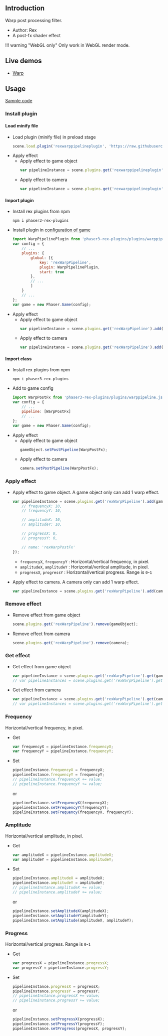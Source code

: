 ## Introduction

Warp post processing filter. 

- Author: Rex
- A post-fx shader effect

!!! warning "WebGL only"
    Only work in WebGL render mode.

## Live demos

- [Warp](https://codepen.io/rexrainbow/pen/dymddOj)

## Usage

[Sample code](https://github.com/rexrainbow/phaser3-rex-notes/tree/master/examples/shader-warp)

### Install plugin

#### Load minify file

- Load plugin (minify file) in preload stage
    ```javascript
    scene.load.plugin('rexwarppipelineplugin', 'https://raw.githubusercontent.com/rexrainbow/phaser3-rex-notes/master/dist/rexwarppipelineplugin.min.js', true);
    ```
- Apply effect
    - Apply effect to game object
        ```javascript
        var pipelineInstance = scene.plugins.get('rexwarppipelineplugin').add(gameObject, config);
        ```
    - Apply effect to camera
        ```javascript
        var pipelineInstance = scene.plugins.get('rexwarppipelineplugin').add(camera, config);
        ```

#### Import plugin

- Install rex plugins from npm
    ```
    npm i phaser3-rex-plugins
    ```
- Install plugin in [configuration of game](game.md#configuration)
    ```javascript
    import WarpPipelinePlugin from 'phaser3-rex-plugins/plugins/warppipeline-plugin.js';
    var config = {
        // ...
        plugins: {
            global: [{
                key: 'rexWarpPipeline',
                plugin: WarpPipelinePlugin,
                start: true
            },
            // ...
            ]
        }
        // ...
    };
    var game = new Phaser.Game(config);
    ```
- Apply effect
    - Apply effect to game object
        ```javascript
        var pipelineInstance = scene.plugins.get('rexWarpPipeline').add(gameObject, config);
        ```
    - Apply effect to camera
        ```javascript
        var pipelineInstance = scene.plugins.get('rexWarpPipeline').add(camera, config);
        ```

#### Import class

- Install rex plugins from npm
    ```
    npm i phaser3-rex-plugins
    ```
- Add to game config
    ```javascript
    import WarpPostFx from 'phaser3-rex-plugins/plugins/warppipeline.js';
    var config = {
        // ...
        pipeline: [WarpPostFx]
        // ...
    };
    var game = new Phaser.Game(config);
    ```
- Apply effect
    - Apply effect to game object
        ```javascript
        gameObject.setPostPipeline(WarpPostFx);
        ```
    - Apply effect to camera
        ```javascript
        camera.setPostPipeline(WarpPostFx);
        ```

### Apply effect

- Apply effect to game object. A game object only can add 1 warp effect.
    ```javascript
    var pipelineInstance = scene.plugins.get('rexWarpPipeline').add(gameObject, {
        // frequencyX: 10,
        // frequencyY: 10,

        // amplitudeX: 10,
        // amplitudeY: 10,

        // progressX: 0,
        // progressY: 0,

        // name: 'rexWarpPostFx'
    });
    ```
    - `frequencyX`, `frequencyY` : Horizontal/vertical frequency, in pixel.
    - `amplitudeX`, `amplitudeY` : Horizontal/vertical amplitude, in pixel.
    - `progressX`, `progressY` : Horizontal/vertical progress. Range is `0`-`1`

- Apply effect to camera. A camera only can add 1 warp effect.
    ```javascript
    var pipelineInstance = scene.plugins.get('rexWarpPipeline').add(camera, config);
    ```

### Remove effect

- Remove effect from game object
    ```javascript
    scene.plugins.get('rexWarpPipeline').remove(gameObject);
    ```
- Remove effect from camera
    ```javascript
    scene.plugins.get('rexWarpPipeline').remove(camera);
    ```

### Get effect

- Get effect from game object
    ```javascript
    var pipelineInstance = scene.plugins.get('rexWarpPipeline').get(gameObject)[0];
    // var pipelineInstances = scene.plugins.get('rexWarpPipeline').get(gameObject);
    ```
- Get effect from camera
    ```javascript
    var pipelineInstance = scene.plugins.get('rexWarpPipeline').get(camera)[0];
    // var pipelineInstances = scene.plugins.get('rexWarpPipeline').get(camera);
    ```

### Frequency

Horizontal/vertical frequency, in pixel.

- Get
    ```javascript
    var frequencyX = pipelineInstance.frequencyX;
    var frequencyY = pipelineInstance.frequencyY;
    ```
- Set
    ```javascript
    pipelineInstance.frequencyX = frequencyX;
    pipelineInstance.frequencyY = frequencyY;
    // pipelineInstance.frequencyX += value;
    // pipelineInstance.frequencyY += value;
    ```
    or
    ```javascript
    pipelineInstance.setFrequencyX(frequencyX);
    pipelineInstance.setFrequencyY(frequencyY);
    pipelineInstance.setFrequency(frequencyX, frequencyY);
    ```

### Amplitude

Horizontal/vertical amplitude, in pixel.

- Get
    ```javascript
    var amplitudeX = pipelineInstance.amplitudeX;
    var amplitudeY = pipelineInstance.amplitudeY;
    ```
- Set
    ```javascript
    pipelineInstance.amplitudeX = amplitudeX;
    pipelineInstance.amplitudeY = amplitudeY;
    // pipelineInstance.amplitudeX += value;
    // pipelineInstance.amplitudeY += value;
    ```
    or
    ```javascript
    pipelineInstance.setAmplitudeX(amplitudeX);
    pipelineInstance.setAmplitudeY(amplitudeY);
    pipelineInstance.setAmplitude(amplitudeX, amplitudeY);
    ```

### Progress

Horizontal/vertical progress. Range is `0`-`1`

- Get
    ```javascript
    var progressX = pipelineInstance.progressX;
    var progressY = pipelineInstance.progressY;
    ```
- Set
    ```javascript
    pipelineInstance.progressX = progressX;
    pipelineInstance.progressY = progressY;
    // pipelineInstance.progressX += value;
    // pipelineInstance.progressY += value;
    ```
    or
    ```javascript
    pipelineInstance.setProgressX(progressX);
    pipelineInstance.setProgressY(progressY);
    pipelineInstance.setProgress(progressX, progressY);
    ```